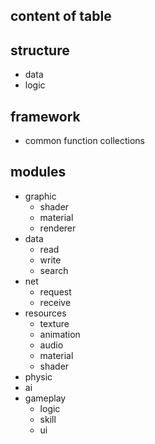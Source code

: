 ## content of table

## structure
- data
- logic

## framework
- common function collections

## modules 
- graphic
  - shader
  - material
  - renderer
- data
  - read
  - write
  - search
- net
  - request
  - receive
- resources
  - texture
  - animation
  - audio
  - material
  - shader
- physic
- ai
- gameplay
  - logic
  - skill
  - ui